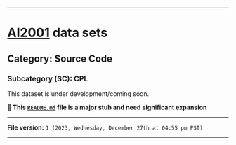 
***

# [AI2001](https://github.com/seanpm2001/AI2001/) data sets

## Category: Source Code

### Subcategory (SC): CPL

This dataset is under development/coming soon.

**🌱️ This [`README.md`](/README.md) file is a major stub and need significant expansion**

***

**File version:** `1 (2023, Wednesday, December 27th at 04:55 pm PST)`

***
